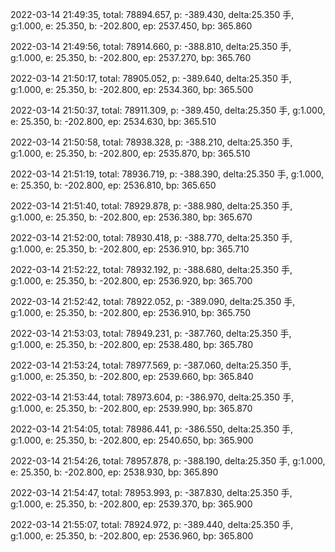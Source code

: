 2022-03-14 21:49:35, total: 78894.657, p: -389.430, delta:25.350 手, g:1.000, e: 25.350, b: -202.800, ep: 2537.450, bp: 365.860

2022-03-14 21:49:56, total: 78914.660, p: -388.810, delta:25.350 手, g:1.000, e: 25.350, b: -202.800, ep: 2537.270, bp: 365.760

2022-03-14 21:50:17, total: 78905.052, p: -389.640, delta:25.350 手, g:1.000, e: 25.350, b: -202.800, ep: 2534.360, bp: 365.500

2022-03-14 21:50:37, total: 78911.309, p: -389.450, delta:25.350 手, g:1.000, e: 25.350, b: -202.800, ep: 2534.630, bp: 365.510

2022-03-14 21:50:58, total: 78938.328, p: -388.210, delta:25.350 手, g:1.000, e: 25.350, b: -202.800, ep: 2535.870, bp: 365.510

2022-03-14 21:51:19, total: 78936.719, p: -388.390, delta:25.350 手, g:1.000, e: 25.350, b: -202.800, ep: 2536.810, bp: 365.650

2022-03-14 21:51:40, total: 78929.878, p: -388.980, delta:25.350 手, g:1.000, e: 25.350, b: -202.800, ep: 2536.380, bp: 365.670

2022-03-14 21:52:00, total: 78930.418, p: -388.770, delta:25.350 手, g:1.000, e: 25.350, b: -202.800, ep: 2536.910, bp: 365.710

2022-03-14 21:52:22, total: 78932.192, p: -388.680, delta:25.350 手, g:1.000, e: 25.350, b: -202.800, ep: 2536.920, bp: 365.700

2022-03-14 21:52:42, total: 78922.052, p: -389.090, delta:25.350 手, g:1.000, e: 25.350, b: -202.800, ep: 2536.910, bp: 365.750

2022-03-14 21:53:03, total: 78949.231, p: -387.760, delta:25.350 手, g:1.000, e: 25.350, b: -202.800, ep: 2538.480, bp: 365.780

2022-03-14 21:53:24, total: 78977.569, p: -387.060, delta:25.350 手, g:1.000, e: 25.350, b: -202.800, ep: 2539.660, bp: 365.840

2022-03-14 21:53:44, total: 78973.604, p: -386.970, delta:25.350 手, g:1.000, e: 25.350, b: -202.800, ep: 2539.990, bp: 365.870

2022-03-14 21:54:05, total: 78986.441, p: -386.550, delta:25.350 手, g:1.000, e: 25.350, b: -202.800, ep: 2540.650, bp: 365.900

2022-03-14 21:54:26, total: 78957.878, p: -388.190, delta:25.350 手, g:1.000, e: 25.350, b: -202.800, ep: 2538.930, bp: 365.890

2022-03-14 21:54:47, total: 78953.993, p: -387.830, delta:25.350 手, g:1.000, e: 25.350, b: -202.800, ep: 2539.370, bp: 365.900

2022-03-14 21:55:07, total: 78924.972, p: -389.440, delta:25.350 手, g:1.000, e: 25.350, b: -202.800, ep: 2536.960, bp: 365.800